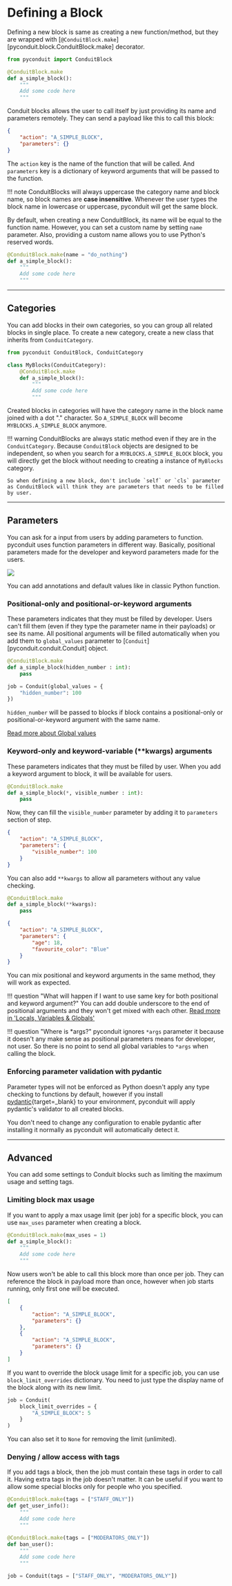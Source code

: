 # Defining a Block

Defining a new block is same as creating a new function/method, but they are wrapped with [`@ConduitBlock.make`][pyconduit.block.ConduitBlock.make] decorator. 

```py
from pyconduit import ConduitBlock

@ConduitBlock.make
def a_simple_block():
    """
    Add some code here
    """
```

Conduit blocks allows the user to call itself by just providing its name and parameters remotely. They can send a payload like this to call this block:

```json
{
    "action": "A_SIMPLE_BLOCK",
    "parameters": {}
}
```

The `action` key is the name of the function that will be called. And `parameters` key is a dictionary of keyword arguments that will be passed to the function.

!!! note
    ConduitBlocks will always uppercase the category name and block name, so block names are **case insensitive**. Whenever the user types the block name in lowercase or uppercase, pyconduit will get the same block.

By default, when creating a new ConduitBlock, its name will be equal to the function name. However, you can set a custom name by setting `name` parameter. Also, providing a custom name allows you to use Python's reserved words.

```py
@ConduitBlock.make(name = "do_nothing")
def a_simple_block():
    """
    Add some code here
    """
```

---

## Categories

You can add blocks in their own categories, so you can group all related blocks in single place. To create a new category, create a new class that inherits from `ConduitCategory`.

```py
from pyconduit ConduitBlock, ConduitCategory

class MyBlocks(ConduitCategory):
    @ConduitBlock.make
    def a_simple_block():
        """
        Add some code here
        """
```

Created blocks in categories will have the category name in the block name joined with a dot "." character. So `A_SIMPLE_BLOCK` will become `MYBLOCKS.A_SIMPLE_BLOCK` anymore.

!!! warning
    ConduitBlocks are always static method even if they are in the `ConduitCategory`. Because `ConduitBlock` objects are designed to be independent, so when you search for a `MYBLOCKS.A_SIMPLE_BLOCK` block, you will directly get the block without needing to creating a instance of `MyBlocks` category.

    So when defining a new block, don't include `self` or `cls` parameter as ConduitBlock will think they are parameters that needs to be filled by user.

---

## Parameters

You can ask for a input from users by adding parameters to function. pyconduit uses function parameters in different way. Basically, positional parameters made for the developer and keyword parameters made for the users.

![](../images/block_parameters.png)

You can add annotations and default values like in classic Python function.

### Positional-only and positional-or-keyword arguments

These parameters indicates that they must be filled by developer. Users can't fill them (even if they type the parameter name in their payloads) or see its name. All positional arguments will be filled automatically when you add them to `global_values` parameter to [`Conduit`][pyconduit.conduit.Conduit] object.

```py
@ConduitBlock.make
def a_simple_block(hidden_number : int):
    pass

job = Conduit(global_values = {
    "hidden_number": 100
})
```

`hidden_number` will be passed to blocks if block contains a positional-only or positional-or-keyword argument with the same name.

[Read more about Global values](../locals_variables_globals#globals)

### Keyword-only and keyword-variable (**kwargs) arguments

These parameters indicates that they must be filled by user. When you add a keyword argument to block, it will be available for users.

```py
@ConduitBlock.make
def a_simple_block(*, visible_number : int):
    pass
```

Now, they can fill the `visible_number` parameter by adding it to `parameters` section of step.

```json
{
    "action": "A_SIMPLE_BLOCK",
    "parameters": {
        "visible_number": 100
    }
}
```

You can also add `**kwargs` to allow all parameters without any value checking.

```py
@ConduitBlock.make
def a_simple_block(**kwargs):
    pass
```

```json
{
    "action": "A_SIMPLE_BLOCK",
    "parameters": {
        "age": 18,
        "favourite_color": "Blue"
    }
}
```

You can mix positional and keyword arguments in the same method, they will work as expected.

!!! question "What will happen if I want to use same key for both positional and keyword argument?"
    You can add double underscore to the end of positional arguments and they won't get mixed with each other.
    [Read more in 'Locals, Variables & Globals'](../locals_variables_globals#using-same-parameter-name-for-both-arguments)

!!! question "Where is *args?"
    pyconduit ignores `*args` parameter it because it doesn't any make sense as positional parameters means for developer, not user. So there is no point to send all global variables to `*args` when calling the block.


### Enforcing parameter validation with pydantic

Parameter types will not be enforced as Python doesn't apply any type checking to functions by default, 
however if you install [pydantic](https://github.com/samuelcolvin/pydantic/){target=_blank} to your environment, pyconduit will apply pydantic's validator to all created blocks. 

You don't need to change any configuration to enable pydantic after installing it normally as pyconduit will automatically detect it.

---

## Advanced

You can add some settings to Conduit blocks such as limiting the maximum usage and setting tags.

### Limiting block max usage

If you want to apply a max usage limit (per job) for a specific block, you can use `max_uses` parameter when creating a block.

```py
@ConduitBlock.make(max_uses = 1)
def a_simple_block():
    """
    Add some code here
    """
```

Now users won't be able to call this block more than once per job. They can reference the block in payload more than once, however when job starts running, only first one will be executed.

```json
[
    {
        "action": "A_SIMPLE_BLOCK",
        "parameters": {}
    },
    {
        "action": "A_SIMPLE_BLOCK",
        "parameters": {}
    }
]
```

If you want to override the block usage limit for a specific job, you can use `block_limit_overrides` dictionary. You need to just type the display name of the block along with its new limit.

```py
job = Conduit(
    block_limit_overrides = {
        "A_SIMPLE_BLOCK": 5
    }
)
```

You can also set it to `None` for removing the limit (unlimited).

### Denying / allow access with tags

If you add tags a block, then the job must contain these tags in order to call it. Having extra tags in the job doesn't matter. It can be useful if you want to allow some special blocks only for people who you specified. 

```py
@ConduitBlock.make(tags = ["STAFF_ONLY"])
def get_user_info():
    """
    Add some code here
    """

@ConduitBlock.make(tags = ["MODERATORS_ONLY"])
def ban_user():
    """
    Add some code here
    """

job = Conduit(tags = ["STAFF_ONLY", "MODERATORS_ONLY"])
```